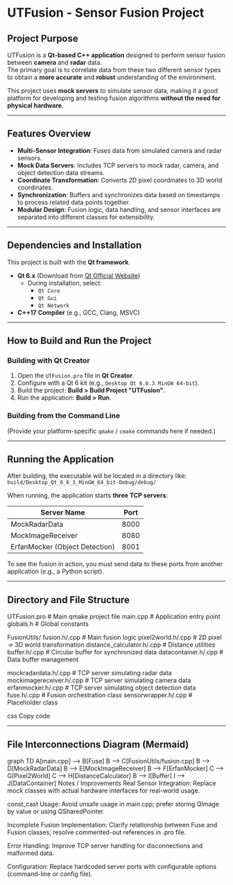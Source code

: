 # UTFusion - Sensor Fusion Project

## Project Purpose
UTFusion is a **Qt-based C++ application** designed to perform sensor fusion between **camera** and **radar** data.  
The primary goal is to correlate data from these two different sensor types to obtain a **more accurate** and **robust** understanding of the environment.  

This project uses **mock servers** to simulate sensor data, making it a good platform for developing and testing fusion algorithms **without the need for physical hardware**.

---

## Features Overview
- **Multi-Sensor Integration**: Fuses data from simulated camera and radar sensors.  
- **Mock Data Servers**: Includes TCP servers to mock radar, camera, and object detection data streams.  
- **Coordinate Transformation**: Converts 2D pixel coordinates to 3D world coordinates.  
- **Synchronization**: Buffers and synchronizes data based on timestamps to process related data points together.  
- **Modular Design**: Fusion logic, data handling, and sensor interfaces are separated into different classes for extensibility.  

---

## Dependencies and Installation

This project is built with the **Qt framework**.

- **Qt 6.x** (Download from [Qt Official Website](https://www.qt.io/download))
    - During installation, select:
        - `Qt Core`
        - `Qt Gui`
        - `Qt Network`
- **C++17 Compiler** (e.g., GCC, Clang, MSVC)

---

## How to Build and Run the Project

### Building with Qt Creator
1. Open the `UTFusion.pro` file in **Qt Creator**.
2. Configure with a Qt 6 kit (e.g., `Desktop Qt 6.6.3 MinGW 64-bit`).
3. Build the project: **Build > Build Project "UTFusion"**.
4. Run the application: **Build > Run**.

### Building from the Command Line
(Provide your platform-specific `qmake` / `cmake` commands here if needed.)

---

## Running the Application
After building, the executable will be located in a directory like:  
`build/Desktop_Qt_6_6_3_MinGW_64_bit-Debug/debug/`

When running, the application starts **three TCP servers**:

| Server Name             | Port |
|-------------------------|------|
| MockRadarData           | 8000 |
| MockImageReceiver       | 8080 |
| ErfanMocker (Object Detection) | 8001 |

To see the fusion in action, you must send data to these ports from another application (e.g., a Python script).

---

## Directory and File Structure

UTFusion.pro # Main qmake project file
main.cpp # Application entry point
globals.h # Global constants

FusionUtils/
fusion.h/.cpp # Main fusion logic
pixel2world.h/.cpp # 2D pixel → 3D world transformation
distance_calculator.h/.cpp # Distance utilities
buffer.h/.cpp # Circular buffer for synchronized data
datacontainer.h/.cpp # Data buffer management

mockradardata.h/.cpp # TCP server simulating radar data
mockimagereceiver.h/.cpp # TCP server simulating camera data
erfanmocker.h/.cpp # TCP server simulating object detection data
fuse.h/.cpp # Fusion orchestration class
sensorwrapper.h/.cpp # Placeholder class

css
Copy code

---

## File Interconnections Diagram (Mermaid)


graph TD
    A[main.cpp] --> B[Fuse]
    B --> C[FusionUtils/fusion.cpp]
    B --> D[MockRadarData]
    B --> E[MockImageReceiver]
    B --> F[ErfanMocker]
    C --> G[Pixel2World]
    C --> H[DistanceCalculator]
    B --> I[Buffer]
    I --> J[DataContainer]
Notes / Improvements
Real Sensor Integration: Replace mock classes with actual hardware interfaces for real-world usage.

const_cast Usage: Avoid unsafe usage in main.cpp; prefer storing QImage by value or using QSharedPointer<QImage>.

Incomplete Fusion Implementation: Clarify relationship between Fuse and Fusion classes; resolve commented-out references in .pro file.

Error Handling: Improve TCP server handling for disconnections and malformed data.

Configuration: Replace hardcoded server ports with configurable options (command-line or config file).
